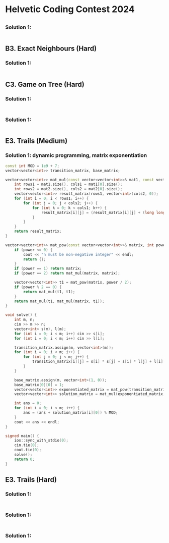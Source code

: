 # Helvetic Coding Contest 2024

## 

### Solution 1:  

```py

```

## B3. Exact Neighbours (Hard)

### Solution 1:  

```py

```

## C3. Game on Tree (Hard)

### Solution 1:  

```py

```

## 

### Solution 1:  

```py

```

## E3. Trails (Medium)

### Solution 1:  dynamic programming, matrix exponentiation

```cpp
const int MOD = 1e9 + 7;
vector<vector<int>> transition_matrix, base_matrix;

vector<vector<int>> mat_mul(const vector<vector<int>>& mat1, const vector<vector<int>>& mat2) {
    int rows1 = mat1.size(), cols1 = mat1[0].size();
    int rows2 = mat2.size(), cols2 = mat2[0].size();
    vector<vector<int>> result_matrix(rows1, vector<int>(cols2, 0));
    for (int i = 0; i < rows1; i++) {
        for (int j = 0; j < cols2; j++) {
            for (int k = 0; k < cols1; k++) {
                result_matrix[i][j] = (result_matrix[i][j] + (long long)mat1[i][k] * mat2[k][j]) % MOD;
            }
        }
    }
    return result_matrix;
}

vector<vector<int>> mat_pow(const vector<vector<int>>& matrix, int power) {
    if (power <= 0) {
        cout << "n must be non-negative integer" << endl;
        return {};
    }
    if (power == 1) return matrix;
    if (power == 2) return mat_mul(matrix, matrix);

    vector<vector<int>> t1 = mat_pow(matrix, power / 2);
    if (power % 2 == 0) {
        return mat_mul(t1, t1);
    }
    return mat_mul(t1, mat_mul(matrix, t1));
}

void solve() {
    int m, n;
    cin >> m >> n;
    vector<int> s(m), l(m);
    for (int i = 0; i < m; i++) cin >> s[i];
    for (int i = 0; i < m; i++) cin >> l[i];

    transition_matrix.assign(m, vector<int>(m));
    for (int i = 0; i < m; i++) {
        for (int j = 0; j < m; j++) {
            transition_matrix[i][j] = s[i] * s[j] + s[i] * l[j] + l[i] * s[j];
        }
    }

    base_matrix.assign(m, vector<int>(1, 0));
    base_matrix[0][0] = 1;
    vector<vector<int>> exponentiated_matrix = mat_pow(transition_matrix, n);
    vector<vector<int>> solution_matrix = mat_mul(exponentiated_matrix, base_matrix);

    int ans = 0;
    for (int i = 0; i < m; i++) {
        ans = (ans + solution_matrix[i][0]) % MOD;
    }
    cout << ans << endl;
}

signed main() {
    ios::sync_with_stdio(0);
    cin.tie(0);
    cout.tie(0);
    solve();
    return 0;
}
```

## E3. Trails (Hard)

### Solution 1:  

```py

```

##

### Solution 1:  

```py

```

##

### Solution 1:  

```py

```